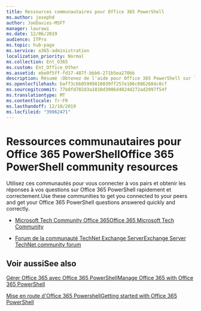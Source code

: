 ```yaml
---
title: Ressources communautaires pour Office 365 PowerShell
ms.author: josephd
author: JoeDavies-MSFT
manager: laurawi
ms.date: 12/06/2019
audience: ITPro
ms.topic: hub-page
ms.service: o365-administration
localization_priority: Normal
ms.collection: Ent_O365
ms.custom: Ent_Office_Other
ms.assetid: ebe0f5ff-fd17-487f-bbb6-271b5ea270bb
description: Résumé :Obtenez de l'aide pour Office 365 PowerShell sur les sites communautaires ci-dessous.
ms.openlocfilehash: baff3cbb05999810039ff257e106c0862684c0cf
ms.sourcegitcommit: 77b8fd702d3a1010d3906d4024d272ad2097f54f
ms.translationtype: MT
ms.contentlocale: fr-FR
ms.lasthandoff: 12/10/2019
ms.locfileid: "39962471"
---
```

# <a name="office-365-powershell-community-resources"></a><span data-ttu-id="92c2a-103">Ressources communautaires pour Office 365 PowerShell</span><span class="sxs-lookup"><span data-stu-id="92c2a-103">Office 365 PowerShell community resources</span></span>

<span data-ttu-id="92c2a-104">Utilisez ces communautés pour vous connecter à vos pairs et obtenir les réponses à vos questions sur Office 365 PowerShell rapidement et correctement.</span><span class="sxs-lookup"><span data-stu-id="92c2a-104">Use these communities to get you connected to your peers and get your Office 365 PowerShell questions answered quickly and correctly.</span></span> 
  
- [<span data-ttu-id="92c2a-105">Microsoft Tech Community Office 365</span><span class="sxs-lookup"><span data-stu-id="92c2a-105">Office 365 Microsoft Tech Community</span></span>](https://techcommunity.microsoft.com/t5/Office-365/ct-p/Office365)
    
- [<span data-ttu-id="92c2a-106">Forum de la communauté TechNet Exchange Server</span><span class="sxs-lookup"><span data-stu-id="92c2a-106">Exchange Server TechNet community forum</span></span>](https://social.technet.microsoft.com/Forums/exchange/home?forum=exchangesvrgeneral)
    
## <a name="see-also"></a><span data-ttu-id="92c2a-107">Voir aussi</span><span class="sxs-lookup"><span data-stu-id="92c2a-107">See also</span></span>

[<span data-ttu-id="92c2a-108">Gérer Office 365 avec Office 365 PowerShell</span><span class="sxs-lookup"><span data-stu-id="92c2a-108">Manage Office 365 with Office 365 PowerShell</span></span>](manage-office-365-with-office-365-powershell.md)
  
[<span data-ttu-id="92c2a-109">Mise en route d'Office 365 Powershell</span><span class="sxs-lookup"><span data-stu-id="92c2a-109">Getting started with Office 365 PowerShell</span></span>](getting-started-with-office-365-powershell.md)

